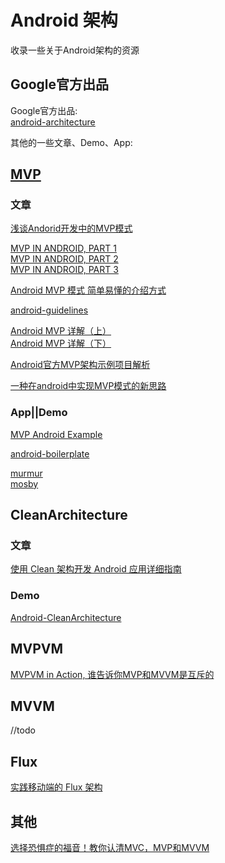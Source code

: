 # Android 架构

收录一些关于Android架构的资源  

## Google官方出品
Google官方出品:  
[android-architecture
](https://github.com/googlesamples/android-architecture)


其他的一些文章、Demo、App:  

## [MVP](https://en.wikipedia.org/wiki/Model%E2%80%93view%E2%80%93presenter)

### 文章
[浅谈Andorid开发中的MVP模式
](http://www.jcodecraeer.com/a/anzhuokaifa/androidkaifa/2016/0225/3994.html)  

[MVP IN ANDROID, PART 1](http://www.tinmegali.com/en/model-view-presenter-android-part-1/)  
[MVP IN ANDROID, PART 2](http://www.tinmegali.com/en/model-view-presenter-mvp-in-android-part-2/)  
[MVP IN ANDROID, PART 3](http://www.tinmegali.com/en/)    

[Android MVP 模式 简单易懂的介绍方式
](http://zhuanlan.zhihu.com/p/20312610)

[android-guidelines](https://github.com/ribot/android-guidelines/blob/master/architecture_guidelines/android_architecture.md)

[Android MVP 详解（上）](http://www.jianshu.com/p/9a6845b26856)  
[Android MVP 详解（下）
](http://www.jianshu.com/p/0590f530c617)

[Android官方MVP架构示例项目解析](http://mp.weixin.qq.com/s?__biz=MzA3ODg4MDk0Ng==&mid=403539764&idx=1&sn=d30d89e6848a8e13d4da0f5639100e5f&scene=0)  

[一种在android中实现MVP模式的新思路](https://github.com/hehonghui/android-tech-frontier/tree/master/androidweekly/%E4%B8%80%E7%A7%8D%E5%9C%A8android%E4%B8%AD%E5%AE%9E%E7%8E%B0MVP%E6%A8%A1%E5%BC%8F%E7%9A%84%E6%96%B0%E6%80%9D%E8%B7%AF)

### App||Demo
[MVP Android Example](https://github.com/antoniolg/androidmvp)

[android-boilerplate](https://github.com/ribot/android-boilerplate)  

[murmur](https://github.com/nekocode/murmur)  
[mosby
](https://github.com/sockeqwe/mosby)    

## CleanArchitecture

### 文章
[使用 Clean 架构开发 Android 应用详细指南](http://gold.xitu.io/entry/56d69ef2df0eea0051fd422e?utm_source=leopost&utm_medium=20160306&utm_campaign=weibo)


### Demo
[Android-CleanArchitecture](https://github.com/android10/Android-CleanArchitecture)  


## MVPVM

[MVPVM in Action, 谁告诉你MVP和MVVM是互斥的](http://blog.zhaiyifan.cn/2016/03/16/android-new-project-from-0-p3/)  


## MVVM
//todo
## Flux

[实践移动端的 Flux 架构
](http://www.wangchenlong.org/2016/03/12/1602/apply-flux-architecture/)


## 其他
[选择恐惧症的福音！教你认清MVC，MVP和MVVM
](http://zjutkz.net/2016/04/13/%E9%80%89%E6%8B%A9%E6%81%90%E6%83%A7%E7%97%87%E7%9A%84%E7%A6%8F%E9%9F%B3%EF%BC%81%E6%95%99%E4%BD%A0%E8%AE%A4%E6%B8%85MVC%EF%BC%8CMVP%E5%92%8CMVVM/)

